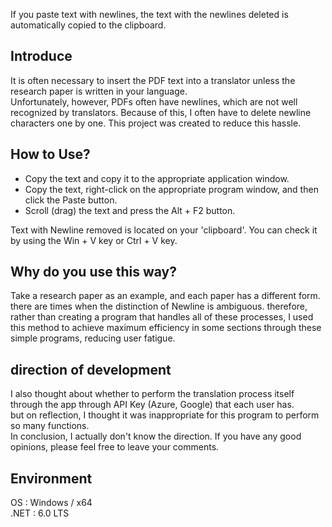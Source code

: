 If you paste text with newlines, the text with the newlines deleted is automatically copied to the clipboard.

## Introduce
It is often necessary to insert the PDF text into a translator unless the research paper is written in your language.  
Unfortunately, however, PDFs often have newlines, which are not well recognized by translators. Because of this, I often have to delete newline characters one by one. This project was created to reduce this hassle.

## How to Use?
* Copy the text and copy it to the appropriate application window.  
* Copy the text, right-click on the appropriate program window, and then click the Paste button.  
* Scroll (drag) the text and press the Alt + F2 button.  

Text with Newline removed is located on your 'clipboard'. You can check it by using the Win + V key or Ctrl + V key.

## Why do you use this way?
Take a research paper as an example, and each paper has a different form.  
there are times when the distinction of Newline is ambiguous. therefore, rather than creating a program that handles all of these processes, I used this method to achieve maximum efficiency in some sections through these simple programs, reducing user fatigue.

## direction of development
I also thought about whether to perform the translation process itself through the app through API Key (Azure, Google) that each user has.  
but on reflection, I thought it was inappropriate for this program to perform so many functions.  
In conclusion, I actually don't know the direction. If you have any good opinions, please feel free to leave your comments.  

## Environment
OS : Windows / x64  
.NET : 6.0 LTS
